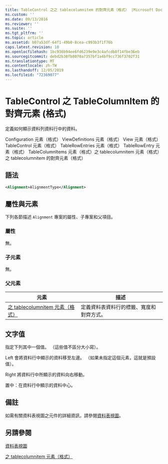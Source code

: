 ```yaml
---
title: TableControl 之之 tablecolumnitem 的對齊元素（格式） |Microsoft Docs
ms.custom: ''
ms.date: 09/13/2016
ms.reviewer: ''
ms.suite: ''
ms.tgt_pltfrm: ''
ms.topic: article
ms.assetid: b07a53df-64f1-49b0-8cea-c993b3f1f76b
caps.latest.revision: 10
ms.openlocfilehash: 1bc936b94ee6fd6239e9e3c4afcdb8f14fbe36eb
ms.sourcegitcommit: debd2b38fb8070a7357bf1a4bf9cc736f3702f31
ms.translationtype: MT
ms.contentlocale: zh-TW
ms.lasthandoff: 12/05/2019
ms.locfileid: "72369077"
---
```

# <a name="alignment-element-for-tablecolumnitem-for-tablecontrol-format"></a>TableControl 之 TableColumnItem 的對齊元素 (格式)

定義如何顯示資料列資料行中的資料。

Configuration 元素（格式） ViewDefinitions 元素（格式） View 元素（格式） TableControl 元素（格式） TableRowEntries 元素（格式） TableRowEntry 元素（格式） TableColumnItems 元素（格式）之 tablecolumnitem 元素（格式）之 tablecolumnitem 的對齊元素（格式）

## <a name="syntax"></a>語法

```xml
<Alignment>AlignmentType</Alignment>
```

## <a name="attributes-and-elements"></a>屬性與元素

下列各節描述 `Alignment` 專案的屬性、子專案和父項目。

### <a name="attributes"></a>屬性

無。

### <a name="child-elements"></a>子元素

無。

### <a name="parent-elements"></a>父元素

|元素|描述|
|-------------|-----------------|
|[之 tablecolumnitem 元素（格式）](./tablecolumnitem-element-for-tablecolumnitems-for-tablecontrol-format.md)|定義資料表資料行的標籤、寬度和對齊方式。|

## <a name="text-value"></a>文字值

指定下列其中一個值。 （這些值不區分大小寫）。

Left 會將資料行中顯示的資料移至左邊。 （如果未指定這個元素，這就是預設值）。

Right 將資料行中所顯示的資料向右移動。

置中：在資料行中顯示的資料中心。

## <a name="remarks"></a>備註

如需有關資料表視圖之元件的詳細資訊，請參閱[資料表視圖](./creating-a-table-view.md)。

## <a name="see-also"></a>另請參閱

[資料表視圖](./creating-a-table-view.md)

[之 tablecolumnitem 元素（格式）](./tablecolumnitem-element-for-tablecolumnitems-for-tablecontrol-format.md)
